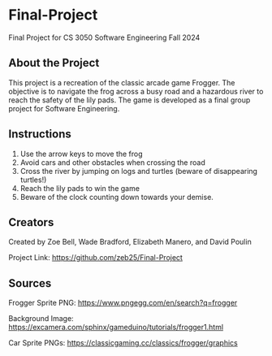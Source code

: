 # Final-Project
Final Project for CS 3050 Software Engineering Fall 2024

## About the Project
This project is a recreation of the classic arcade game Frogger. The objective is to navigate the frog across a busy road and a hazardous river to reach the safety of the lily pads. The game is developed as a final group project for Software Engineering.

## Instructions
1. Use the arrow keys to move the frog
2. Avoid cars and other obstacles when crossing the road
3. Cross the river by jumping on logs and turtles (beware of disappearing turtles!)
4. Reach the lily pads to win the game
5. Beware of the clock counting down towards your demise.

## Creators
Created by Zoe Bell, Wade Bradford, Elizabeth Manero, and David Poulin

Project Link: https://github.com/zeb25/Final-Project

## Sources
Frogger Sprite PNG: https://www.pngegg.com/en/search?q=frogger

Background Image: https://excamera.com/sphinx/gameduino/tutorials/frogger1.html

Car Sprite PNGs: https://classicgaming.cc/classics/frogger/graphics
